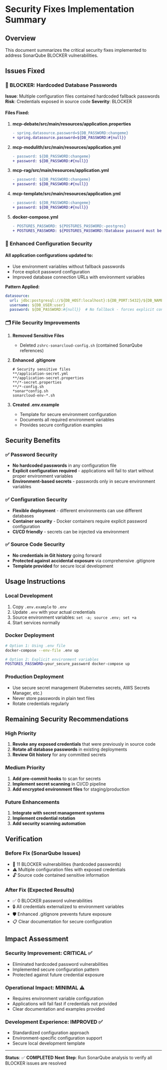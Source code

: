 # Security Fixes Implementation Summary

## Overview
This document summarizes the critical security fixes implemented to address SonarQube BLOCKER vulnerabilities.

## Issues Fixed

### 🚨 BLOCKER: Hardcoded Database Passwords

**Issue**: Multiple configuration files contained hardcoded fallback passwords
**Risk**: Credentials exposed in source code
**Severity**: BLOCKER

#### Files Fixed:

1. **mcp-debate/src/main/resources/application.properties**
   ```diff
   - spring.datasource.password=${DB_PASSWORD:changeme}
   + spring.datasource.password=${DB_PASSWORD:#{null}}
   ```

2. **mcp-modulith/src/main/resources/application.yml**
   ```diff
   - password: ${DB_PASSWORD:changeme}
   + password: ${DB_PASSWORD:#{null}}
   ```

3. **mcp-rag/src/main/resources/application.yml**
   ```diff
   - password: ${DB_PASSWORD:changeme}
   + password: ${DB_PASSWORD:#{null}}
   ```

4. **mcp-template/src/main/resources/application.yml**
   ```diff
   - password: ${DB_PASSWORD:changeme}
   + password: ${DB_PASSWORD:#{null}}
   ```

5. **docker-compose.yml**
   ```diff
   - POSTGRES_PASSWORD: ${POSTGRES_PASSWORD:-postgres}
   + POSTGRES_PASSWORD: ${POSTGRES_PASSWORD:?Database password must be provided}
   ```

### 🔐 Enhanced Configuration Security

#### All application configurations updated to:
- Use environment variables without fallback passwords
- Force explicit password configuration
- Improved database connection URLs with environment variables

**Pattern Applied:**
```yaml
datasource:
  url: jdbc:postgresql://${DB_HOST:localhost}:${DB_PORT:5432}/${DB_NAME:database}
  username: ${DB_USER:user}
  password: ${DB_PASSWORD:#{null}}  # No fallback - forces explicit config
```

### 🗂️ File Security Improvements

1. **Removed Sensitive Files**
   - Deleted `zshrc-sonarcloud-config.sh` (contained SonarQube references)

2. **Enhanced .gitignore**
   ```gitignore
   # Security sensitive files
   **/application-secret.yml
   **/application-secret.properties
   **/*-secret.properties
   **/*-config.sh
   *sonar*config.sh
   sonarcloud-env-*.sh
   ```

3. **Created .env.example**
   - Template for secure environment configuration
   - Documents all required environment variables
   - Provides secure configuration examples

## Security Benefits

### ✅ Password Security
- **No hardcoded passwords** in any configuration file
- **Explicit configuration required** - applications will fail to start without proper environment variables
- **Environment-based secrets** - passwords only in secure environment variables

### ✅ Configuration Security
- **Flexible deployment** - different environments can use different databases
- **Container security** - Docker containers require explicit password configuration
- **CI/CD friendly** - secrets can be injected via environment

### ✅ Source Code Security
- **No credentials in Git history** going forward
- **Protected against accidental exposure** via comprehensive .gitignore
- **Template provided** for secure local development

## Usage Instructions

### Local Development
1. Copy `.env.example` to `.env`
2. Update `.env` with your actual credentials
3. Source environment variables: `set -a; source .env; set +a`
4. Start services normally

### Docker Deployment
```bash
# Option 1: Using .env file
docker-compose --env-file .env up

# Option 2: Explicit environment variables
POSTGRES_PASSWORD=your_secure_password docker-compose up
```

### Production Deployment
- Use secure secret management (Kubernetes secrets, AWS Secrets Manager, etc.)
- Never store passwords in plain text files
- Rotate credentials regularly

## Remaining Security Recommendations

### High Priority
1. **Revoke any exposed credentials** that were previously in source code
2. **Rotate all database passwords** in existing deployments
3. **Review Git history** for any committed secrets

### Medium Priority
1. **Add pre-commit hooks** to scan for secrets
2. **Implement secret scanning** in CI/CD pipeline
3. **Add encrypted environment files** for staging/production

### Future Enhancements
1. **Integrate with secret management systems**
2. **Implement credential rotation**
3. **Add security scanning automation**

## Verification

### Before Fix (SonarQube Issues)
- 🚨 11 BLOCKER vulnerabilities (hardcoded passwords)
- ⚠️ Multiple configuration files with exposed credentials
- 🔓 Source code contained sensitive information

### After Fix (Expected Results)
- ✅ 0 BLOCKER password vulnerabilities
- 🔒 All credentials externalized to environment variables
- 🛡️ Enhanced .gitignore prevents future exposure
- 📋 Clear documentation for secure configuration

## Impact Assessment

### Security Improvement: **CRITICAL** ✅
- Eliminated hardcoded password vulnerabilities
- Implemented secure configuration pattern
- Protected against future credential exposure

### Operational Impact: **MINIMAL** ⚠️
- Requires environment variable configuration
- Applications will fail fast if credentials not provided
- Clear documentation and examples provided

### Development Experience: **IMPROVED** ✅
- Standardized configuration approach
- Environment-specific configuration support
- Secure local development template

---

**Status**: ✅ **COMPLETED**
**Next Step**: Run SonarQube analysis to verify all BLOCKER issues are resolved